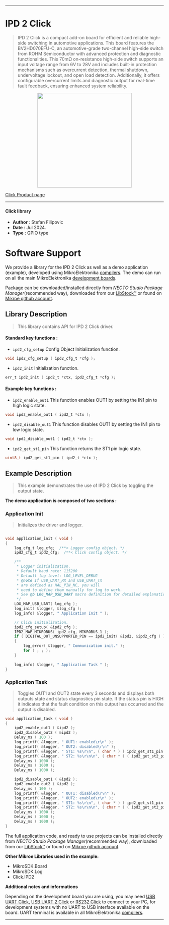 
---
# IPD 2 Click

> IPD 2 Click is a compact add-on board for efficient and reliable high-side switching in automotive applications. This board features the BV2HD070EFU-C, an automotive-grade two-channel high-side switch from ROHM Semiconductor with advanced protection and diagnostic functionalities. This 70mΩ on-resistance high-side switch supports an input voltage range from 6V to 28V and includes built-in protection mechanisms such as overcurrent detection, thermal shutdown, undervoltage lockout, and open load detection. Additionally, it offers configurable overcurrent limits and diagnostic output for real-time fault feedback, ensuring enhanced system reliability.

<p align="center">
  <img src="https://download.mikroe.com/images/click_for_ide/ipd2_click.png" height=300px>
</p>

[Click Product page](https://www.mikroe.com/ipd-2-click)

---


#### Click library

- **Author**        : Stefan Filipovic
- **Date**          : Jul 2024.
- **Type**          : GPIO type


# Software Support

We provide a library for the IPD 2 Click
as well as a demo application (example), developed using MikroElektronika
[compilers](https://www.mikroe.com/necto-studio).
The demo can run on all the main MikroElektronika [development boards](https://www.mikroe.com/development-boards).

Package can be downloaded/installed directly from *NECTO Studio Package Manager*(recommended way), downloaded from our [LibStock&trade;](https://libstock.mikroe.com) or found on [Mikroe github account](https://github.com/MikroElektronika/mikrosdk_click_v2/tree/master/clicks).

## Library Description

> This library contains API for IPD 2 Click driver.

#### Standard key functions :

- `ipd2_cfg_setup` Config Object Initialization function.
```c
void ipd2_cfg_setup ( ipd2_cfg_t *cfg );
```

- `ipd2_init` Initialization function.
```c
err_t ipd2_init ( ipd2_t *ctx, ipd2_cfg_t *cfg );
```

#### Example key functions :

- `ipd2_enable_out1` This function enables OUT1 by setting the IN1 pin to high logic state.
```c
void ipd2_enable_out1 ( ipd2_t *ctx );
```

- `ipd2_disable_out1` This function disables OUT1 by setting the IN1 pin to low logic state.
```c
void ipd2_disable_out1 ( ipd2_t *ctx );
```

- `ipd2_get_st1_pin` This function returns the ST1 pin logic state.
```c
uint8_t ipd2_get_st1_pin ( ipd2_t *ctx );
```

## Example Description

> This example demonstrates the use of IPD 2 Click by toggling the output state.

**The demo application is composed of two sections :**

### Application Init

> Initializes the driver and logger.

```c

void application_init ( void )
{
    log_cfg_t log_cfg;  /**< Logger config object. */
    ipd2_cfg_t ipd2_cfg;  /**< Click config object. */

    /** 
     * Logger initialization.
     * Default baud rate: 115200
     * Default log level: LOG_LEVEL_DEBUG
     * @note If USB_UART_RX and USB_UART_TX 
     * are defined as HAL_PIN_NC, you will 
     * need to define them manually for log to work. 
     * See @b LOG_MAP_USB_UART macro definition for detailed explanation.
     */
    LOG_MAP_USB_UART( log_cfg );
    log_init( &logger, &log_cfg );
    log_info( &logger, " Application Init " );

    // Click initialization.
    ipd2_cfg_setup( &ipd2_cfg );
    IPD2_MAP_MIKROBUS( ipd2_cfg, MIKROBUS_1 );
    if ( DIGITAL_OUT_UNSUPPORTED_PIN == ipd2_init( &ipd2, &ipd2_cfg ) ) 
    {
        log_error( &logger, " Communication init." );
        for ( ; ; );
    }
    
    log_info( &logger, " Application Task " );
}

```

### Application Task

> Toggles OUT1 and OUT2 state every 3 seconds and displays both outputs state and
status diagnostics pin state. If the status pin is HIGH it indicates that the fault
condition on this output has occurred and the output is disabled.

```c
void application_task ( void )
{
    ipd2_enable_out1 ( &ipd2 );
    ipd2_disable_out2 ( &ipd2 );
    Delay_ms ( 100 );
    log_printf( &logger, " OUT1: enabled\r\n" );
    log_printf( &logger, " OUT2: disabled\r\n" );
    log_printf( &logger, " ST1: %s\r\n", ( char * ) ( ipd2_get_st1_pin ( &ipd2 ) ? "high" : "low" ) );
    log_printf( &logger, " ST2: %s\r\n\n", ( char * ) ( ipd2_get_st2_pin ( &ipd2 ) ? "high" : "low" ) );
    Delay_ms ( 1000 );
    Delay_ms ( 1000 );
    Delay_ms ( 1000 );

    ipd2_disable_out1 ( &ipd2 );
    ipd2_enable_out2 ( &ipd2 );
    Delay_ms ( 100 );
    log_printf( &logger, " OUT1: disabled\r\n" );
    log_printf( &logger, " OUT2: enabled\r\n" );
    log_printf( &logger, " ST1: %s\r\n", ( char * ) ( ipd2_get_st1_pin ( &ipd2 ) ? "high" : "low" ) );
    log_printf( &logger, " ST2: %s\r\n\n", ( char * ) ( ipd2_get_st2_pin ( &ipd2 ) ? "high" : "low" ) );
    Delay_ms ( 1000 );
    Delay_ms ( 1000 );
    Delay_ms ( 1000 );
}
```

The full application code, and ready to use projects can be installed directly from *NECTO Studio Package Manager*(recommended way), downloaded from our [LibStock&trade;](https://libstock.mikroe.com) or found on [Mikroe github account](https://github.com/MikroElektronika/mikrosdk_click_v2/tree/master/clicks).

**Other Mikroe Libraries used in the example:**

- MikroSDK.Board
- MikroSDK.Log
- Click.IPD2

**Additional notes and informations**

Depending on the development board you are using, you may need
[USB UART Click](https://www.mikroe.com/usb-uart-click),
[USB UART 2 Click](https://www.mikroe.com/usb-uart-2-click) or
[RS232 Click](https://www.mikroe.com/rs232-click) to connect to your PC, for
development systems with no UART to USB interface available on the board. UART
terminal is available in all MikroElektronika
[compilers](https://shop.mikroe.com/compilers).

---
